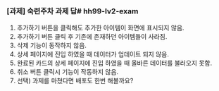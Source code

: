 ### [과제] 숙련주차 과제 답# hh99-lv2-exam
1. 추가하기 버튼을 클릭해도 추가한 아이템이 화면에 표시되지 않음.
2. 추가하기 버튼 클릭 후 기존에 존재하던 아이템들이 사라짐.
3. 삭제 기능이 동작하지 않음.
4. 상세 페이지에 진입 하였을 때 데이터가 업데이트 되지 않음.
5. 완료된 카드의 상세 페이지에 진입 하였을 때 올바른 데이터를 불러오지 못함.
6. 취소 버튼 클릭시 기능이 작동하지 않음.
7. 선택) 과제를 마쳤다면 배포도 한번 해볼까요?
